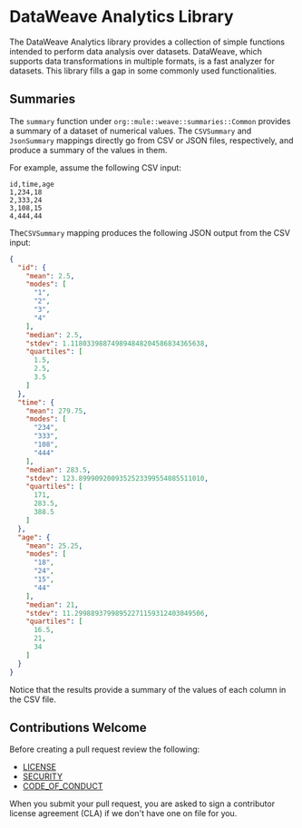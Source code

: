 # DataWeave Analytics Library

The DataWeave Analytics library provides a collection of simple functions
intended to perform data analysis over datasets.
DataWeave, which supports data transformations in multiple formats, is a
fast analyzer for datasets. This library fills a gap in
some commonly used functionalities.

## Summaries

The `summary` function under `org::mule::weave::summaries::Common` provides a summary
of a dataset of numerical values. The `CSVSummary` and `JsonSummary` mappings directly go
from CSV or JSON files, respectively, and produce a summary of the values in them.

For example, assume the following CSV input:


```csv
id,time,age
1,234,18
2,333,24
3,108,15
4,444,44
```

The`CSVSummary` mapping produces the following JSON output from the CSV input:

```json
{
  "id": {
    "mean": 2.5,
    "modes": [
      "1",
      "2",
      "3",
      "4"
    ],
    "median": 2.5,
    "stdev": 1.118033988749894848204586834365638,
    "quartiles": [
      1.5,
      2.5,
      3.5
    ]
  },
  "time": {
    "mean": 279.75,
    "modes": [
      "234",
      "333",
      "108",
      "444"
    ],
    "median": 283.5,
    "stdev": 123.8999092009352523399554085511010,
    "quartiles": [
      171,
      283.5,
      388.5
    ]
  },
  "age": {
    "mean": 25.25,
    "modes": [
      "18",
      "24",
      "15",
      "44"
    ],
    "median": 21,
    "stdev": 11.29988937998952271159312403049506,
    "quartiles": [
      16.5,
      21,
      34
    ]
  }
}
```

Notice that the results provide a summary of the values of each column in the CSV file.

## Contributions Welcome

Before creating a pull request review the following:

* [LICENSE](LICENSE.txt)
* [SECURITY](SECURITY.md)
* [CODE_OF_CONDUCT](CODE_OF_CONDUCT.md)

When you submit your pull request, you are asked to sign a contributor license agreement (CLA) if we don't have one on file for you.